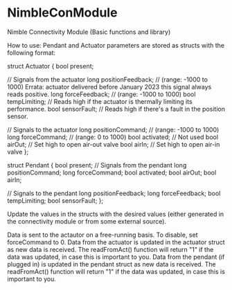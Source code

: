 # NimbleConModule
Nimble Connectivity Module (Basic functions and library)

How to use:
Pendant and Actuator parameters are stored as structs with the following format:

struct Actuator
{
  bool present;

  // Signals from the actuator
  long positionFeedback;  // (range: -1000 to 1000) Errata: actuator delivered before January 2023 this signal always reads positive.
  long forceFeedback; // (range: -1000 to 1000)
  bool tempLimiting;  // Reads high if the actuator is thermally limiting its performance.
  bool sensorFault;   // Reads high if there's a fault in the position sensor.

  // Signals to the actuator
  long positionCommand; // (range: -1000 to 1000)
  long forceCommand;  // (range: 0 to 1000)
  bool activated; // Not used
  bool airOut;  // Set high to open air-out valve
  bool airIn;   // Set high to open air-in valve
};

struct Pendant
{
  bool present;
  // Signals from the pendant
  long positionCommand;
  long forceCommand;
  bool activated;
  bool airOut;
  bool airIn;

  // Signals to the pendant
  long positionFeedback;
  long forceFeedback;
  bool tempLimiting;
  bool sensorFault;
};

Update the values in the structs with the desired values (either generated in the connectivity module or from some external source).

Data is sent to the actautor on a free-running basis. To disable, set forceCommand to 0.
Data from the actuator is updated in the actuator struct as new data is received. The readFromAct() function will return "1" if the data was updated, in case this is important to you.
Data from the pendant (if plugged in) is updated in the pendant struct as new data is received. The readFromAct() function will return "1" if the data was updated, in case this is important to you.
